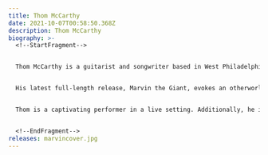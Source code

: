 ```yaml
---
title: Thom McCarthy
date: 2021-10-07T00:58:50.368Z
description: Thom McCarthy
biography: >-
  <!--StartFragment-->


  Thom McCarthy is a guitarist and songwriter based in West Philadelphia, who works as an optician by day. Originally from the tiny unincorporated community of Locust Gap, Pennsylvania, Thom was obsessed with music from an early age, but his whole perception of the world changed when he discovered Django Reinhardt. He remains intent on his study of the guitar, drawing influence from masters in various genres from classical to calypso. 


  His latest full-length release, Marvin the Giant, evokes an otherworldly mood with finger-plucked nylon strings resonating over atmospheric layers. Thom's voice sinks and soars through earnest melodies, singing imagery of bacteria and the human soul.


  Thom is a captivating performer in a live setting. Additionally, he is an endless wellspring of unique instrumental music, and is available for select scoring projects.


  <!--EndFragment-->
releases: marvincover.jpg
---
```

